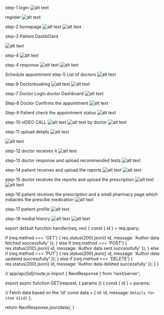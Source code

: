 <!-- This is a [Next.js](https://nextjs.org) project bootstrapped with [`create-next-app`](https://nextjs.org/docs/app/api-reference/cli/create-next-app).

## Getting Started

First, run the development server:

```bash
npm run dev
# or
yarn dev
# or
pnpm dev
# or
bun dev
```

Open [http://localhost:3000](http://localhost:3000) with your browser to see the result.

You can start editing the page by modifying `app/page.tsx`. The page auto-updates as you edit the file.

This project uses [`next/font`](https://nextjs.org/docs/app/building-your-application/optimizing/fonts) to automatically optimize and load [Geist](https://vercel.com/font), a new font family for Vercel.

## Learn More

To learn more about Next.js, take a look at the following resources:

- [Next.js Documentation](https://nextjs.org/docs) - learn about Next.js features and API.
- [Learn Next.js](https://nextjs.org/learn) - an interactive Next.js tutorial.

You can check out [the Next.js GitHub repository](https://github.com/vercel/next.js) - your feedback and contributions are welcome!

## Deploy on Vercel

The easiest way to deploy your Next.js app is to use the [Vercel Platform](https://vercel.com/new?utm_medium=default-template&filter=next.js&utm_source=create-next-app&utm_campaign=create-next-app-readme) from the creators of Next.js.

Check out our [Next.js deployment documentation](https://nextjs.org/docs/app/building-your-application/deploying) for more details. -->
step-1
login
![alt text](image-2.png)

register
![alt text](image-3.png)

step-2
homepage
![alt text](image-4.png)
![alt text](image-5.png)

step-3
Patient DashbOard



![alt text](image-6.png)

step-4
![alt text](image-9.png)

step-4 response
![alt text](image-10.png)
![alt text](image-11.png)


Schedule appointment
step-5 List of doctors
![alt text](image-7.png)


step-6 Doctorbooking
![alt text](image-8.png)
![alt text](image-12.png)

step-7 Doctor Login
doctor Dashboard
![alt text](image-13.png)

Step-8 Doctor Confirms the appointment
![alt text](image-14.png)

Step-9 Patient check the appointment status 
![alt text](image-15.png)

step-10 vIDEO CALL
![alt text](image-16.png)
![alt text](image-17.png)
by doctor
![alt text](image-25.png)

step-11 upload details
![alt text](image-18.png)

![alt text](image-19.png)

step-12 doctor receives it 
![alt text](image-20.png)

step-13 doctor response and upload recommended tests
![alt text](image-21.png)

step-14 patient receives and upload the reports 
![alt text](image-22.png)
![alt text](image-23.png)

step-15 doctor receives the reports and upload the prescription
![alt text](image-24.png)
![alt text](image-26.png)

step-16 patient receives the prescription and a small pharmacy page which indiactes the prescibe medication
![alt text](image-27.png)

step-17 patient profile
![alt text](image-28.png)

step-18 medial history
![alt text](image-29.png)
![alt text](image-30.png)



export default function handler(req, res) {
  const { id } = req.query;

  if (req.method === 'GET') {
      res.status(200).json({ id, message: 'Author data fetched successfully' });
  } else if (req.method === 'POST') {
      res.status(200).json({ id, message: 'Author data sent successfully' });
  } else if (req.method === 'PUT') {
      res.status(200).json({ id, message: 'Author data updated successfully' });
  } else if (req.method === 'DELETE') {
      res.status(200).json({ id, message: 'Author data deleted successfully' });
  }
}

// app/api/[id]/route.js
import { NextResponse } from 'next/server';

export async function GET(request, { params }) {
  const { id } = params;

  // Fetch data based on the 'id'
  const data = { id: id, message: `Details for item ${id}` };

  return NextResponse.json(data);
}